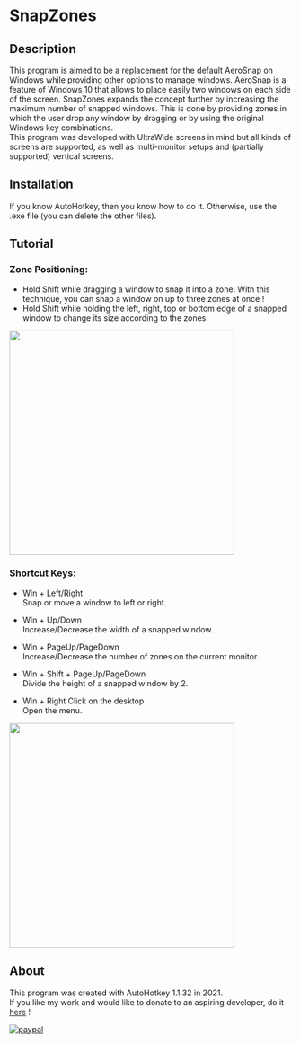# SnapZones

## Description
This program is aimed to be a replacement for the default AeroSnap on Windows while providing other options to manage windows. AeroSnap is a feature of Windows 10 that allows to place easily two windows on each side of the screen.
SnapZones expands the concept further by increasing the maximum number of snapped windows. This is done by providing zones in which the user drop any window by dragging or by using the original Windows key combinations.<br/>
This program was developed with UltraWide screens in mind but all kinds of screens are supported, as well as multi-monitor setups and (partially supported) vertical screens.

## Installation
If you know AutoHotkey, then you know how to do it. Otherwise, use the .exe file (you can delete the other files).

## Tutorial
### Zone Positioning:

- Hold Shift while dragging a window to snap it into a zone. With this technique, you can snap a window on up to three zones at once !<br/>
- Hold Shift while holding the left, right, top or bottom edge of a snapped window to change its size according to the zones.

<head>
  <img src="Demo2.gif" width="400">
</head>

### Shortcut Keys: 

- Win + Left/Right <br/>
Snap or move a window to left or right.

- Win + Up/Down<br/>
Increase/Decrease the width of a snapped window.

- Win + PageUp/PageDown<br/>
Increase/Decrease the number of zones on the current monitor.

- Win + Shift + PageUp/PageDown<br/>
Divide the height of a snapped window by 2.

- Win + Right Click on the desktop<br/>
Open the menu.

<head>
  <img src="Demo1.gif" width="400">
</head>


## About
This program was created with AutoHotkey 1.1.32 in 2021.<br/>
If you like my work and would like to donate to an aspiring developer, do it [here](https://www.paypal.com/donate?hosted_button_id=9J2QNP7FWP2GJ) !

[![paypal](https://www.paypalobjects.com/en_US/i/btn/btn_donateCC_LG.gif)](https://www.paypal.com/donate?hosted_button_id=9J2QNP7FWP2GJ)
